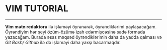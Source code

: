 # VIM TUTORIAL
----
**Vim mətn redaktoru** ilə işləməyi öyrənərək, öyrəndiklərimi paylaşacağam.
Öyrəndiyim hər şeyi özüm-özümə izah edərmişcəsinə sadə formada yazacağam.
Burada əsas məqsəd öyrəndiklərimin daha da yadda qalması və *Git Bash/ Github* ilə də işləməyi daha yaxşı bacarmaqdır.